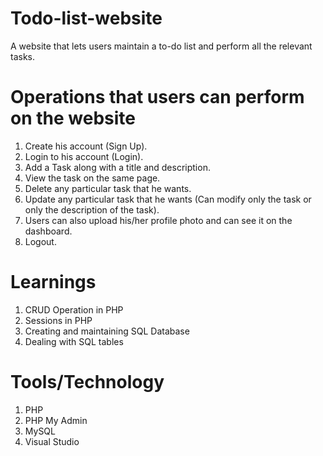 # Todo-list-website
A website that lets users maintain a to-do list and perform all the relevant tasks.  
# Operations that users can perform on the website
1. Create his account (Sign Up).
2. Login to his account (Login).
3. Add a Task along with a title and description.
4. View the task on the same page.
5. Delete any particular task that he wants.
6. Update any particular task that he wants (Can modify only the task or only the description of the task).
7. Users can also upload his/her profile photo and can see it on the dashboard.
8. Logout.
# Learnings
1. CRUD Operation in PHP
2. Sessions in PHP
3. Creating and maintaining SQL Database
4. Dealing with SQL tables
# Tools/Technology
1. PHP
2. PHP My Admin
3. MySQL
4. Visual Studio
